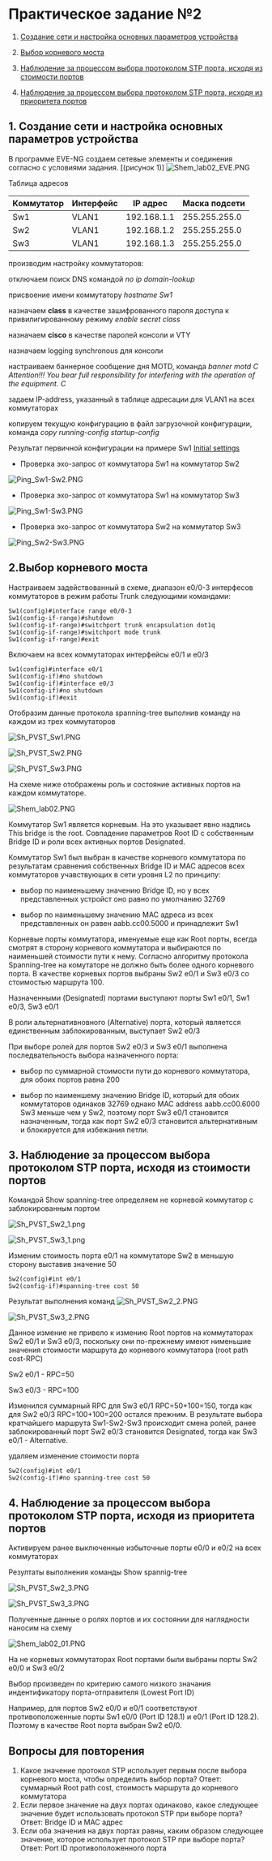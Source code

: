 # Практическое задание №2

1. [Создание сети и настройка основных параметров устройства](https://github.com/Neytrin/Network-ingeneer/blob/main/labs/lab02/readme.md#1-%D1%81%D0%BE%D0%B7%D0%B4%D0%B0%D0%BD%D0%B8%D0%B5-%D1%81%D0%B5%D1%82%D0%B8-%D0%B8-%D0%BD%D0%B0%D1%81%D1%82%D1%80%D0%BE%D0%B9%D0%BA%D0%B0--%D0%BE%D1%81%D0%BD%D0%BE%D0%B2%D0%BD%D1%8B%D1%85-%D0%BF%D0%B0%D1%80%D0%B0%D0%BC%D0%B5%D1%82%D1%80%D0%BE%D0%B2-%D1%83%D1%81%D1%82%D1%80%D0%BE%D0%B9%D1%81%D1%82%D0%B2%D0%B0)

2. [Выбор корневого моста](https://github.com/Neytrin/Network-ingeneer/blob/24f49963935dfc81dc7d8ffb7fd22d9a7015d181/labs/lab02/readme.md#L53)

3. [Наблюдение за процессом выбора протоколом STP порта, исходя из стоимости портов](https://github.com/Neytrin/Network-ingeneer/blob/24f49963935dfc81dc7d8ffb7fd22d9a7015d181/labs/lab02/readme.md#L117)

4. [Наблюдение за процессом выбора протоколом STP порта, исходя из приоритета портов](https://github.com/Neytrin/Network-ingeneer/blob/4cf80b4b2d7abb187da1791e68386b8d7d5c4fbe/labs/lab02/readme.md#L144)

## 1. Создание сети и настройка  основных параметров устройства

В программе EVE-NG создаем сетевые элементы и соединения согласно с условиями задания. [(рисунок 1)]
![Shem_lab02_EVE.PNG](Shem_lab02_EVE.PNG)

Таблица адресов

| Коммутатор | Интерфейс | IP адрес    | Маска подсети |
|------------|-----------|-------------|---------------|
| Sw1        | VLAN1     | 192.168.1.1 | 255.255.255.0 |
| Sw2        | VLAN1     | 192.168.1.2 | 255.255.255.0 |
| Sw3        | VLAN1     | 192.168.1.3 | 255.255.255.0 |

производим настройку коммутаторов:

отключаем поиcк DNS командой _no ip domain-lookup_

присвоение имени коммутатору _hostname Sw1_

назначаем **class**  в качестве зашифрованного пароля доступа к привилигированному режиму _enable secret class_

назначаем **cisco** в качестве паролей консоли и VTY

назначаем logging synchronous для консоли

настраиваем баннерное сообщение дня MOTD, команда _banner motd C Attention!!! You bear full responsibility for interfering with the operation of the equipment. C_

задаем IP-address, указанный в таблице адресации для VLAN1 на всех коммутаторах

копируем текущую конфигурацию в файл загрузочной конфигурации, команда _copy running-config startup-config_

Результат первичной конфигурации на примере Sw1
[Initial settings](Initial%20settings)

- Проверка эхо-запрос от коммутатора Sw1 на коммутатор Sw2

![Ping_Sw1-Sw2.PNG](Ping_Sw1-Sw2.PNG)

- Проверка эхо-запрос от коммутатора Sw1 на коммутатор Sw3

![Ping_Sw1-Sw3.PNG](Ping_Sw1-Sw3.PNG)

- Проверка эхо-запрос от коммутатора Sw2 на коммутатор Sw3

![Ping_Sw2-Sw3.PNG](Ping_Sw2-Sw3.PNG)


## 2.Выбор корневого моста
Настраиваем задействованный в схеме, диапазон e0/0-3 интерфесов коммутаторов в режим работы Trunk следующими командами:
````
Sw1(config)#interface range e0/0-3
Sw1(config-if-range)#shutdown
Sw1(config-if-range)#switchport trunk encapsulation dot1q
Sw1(config-if-range)#switchport mode trunk
Sw1(config-if-range)#exit
````
Включаем  на всех коммутаторах интерфейсы e0/1 и e0/3
````
Sw1(config)#interface e0/1
Sw1(config-if)#no shutdown
Sw1(config-if)#interface e0/3
Sw1(config-if)#no shutdown
Sw1(config-if)#exit
````
Отобразим данные протокола spanning-tree выполнив команду на каждом из трех коммутаторов

![Sh_PVST_Sw1.PNG](Sh_PVST_Sw1.PNG)

![Sh_PVST_Sw2.PNG](Sh_PVST_Sw2.PNG)

![Sh_PVST_Sw3.PNG](Sh_PVST_Sw3.PNG)

На схеме ниже отображены роль и состояние активных портов на каждом коммутаторе.

![Shem_lab02.PNG](Shem_lab02.PNG)

Коммутатор Sw1 является корневым. На это указывает явно надпись This bridge is the root. Совпадение параметров Root ID
c собственным Bridge ID и роли всех активных портов Designated.

Коммутатор Sw1 был выбран в качестве корневого коммутатора по результатам сравнения собственных Bridge ID и MAC адресов
всех коммутаторов учавствующих в сети уровня L2 по принципу:

- выбор по наименьшему значению Bridge ID, но у всех представленных устройст оно равно по умолчанию 32769

- выбор по наименьшему значению MAC адреса из всех представленных он равен aabb.cc00.5000 и принадлежит Sw1

Корневые порты коммутатора, именуемые еще как Root порты, всегда смотрят в сторону корневого коммутатора и выбираются
по наименьшей стоимости пути к нему. Согласно алгоритму протокола Spanning-tree на комутаторе не должно быть более
одного корневого порта. В качестве корневых портов выбраны Sw2 e0/1 и Sw3 e0/3 со стоимостью маршрута 100.

Назначенными (Designated) портами выступают порты Sw1 e0/1, Sw1 e0/3, Sw3 e0/1

В роли альтернативновного (Alternative) порта, который являетсся единственным заблокированным, выступает Sw2 e0/3

При выборе ролей для портов Sw2 e0/3 и Sw3 e0/1 выполнена последвательность выбора назначенного порта:

- выбор по суммарной стоимости пути до корневого коммутатора, для обоих портов равна 200

- выбор по наименшему значению Bridge ID, который для обоих коммутаторов одинаков 32769
однако MAC address aabb.cc00.6000 Sw3 меньше чем у Sw2, поэтому порт Sw3 e0/1 становится 
 назначенным, тогда как порт Sw2 e0/3 становится альтернативным и блокируется для избежания петли.

## 3. Наблюдение за процессом выбора протоколом STP порта, исходя из стоимости портов

Командой Show spanning-tree определяем не корневой коммутатор с заблокированным портом

![Sh_PVST_Sw2_1.png](Sh_PVST_Sw2_1.png)

![Sh_PVST_Sw3_1.png](Sh_PVST_Sw3_1.png)

Изменим стоимость порта e0/1 на коммутаторе Sw2 в меньшую сторону выставив значение 50

```
Sw2(config)#int e0/1
Sw2(config-if)#spanning-tree cost 50
```
Результат выполнения команд
![Sh_PVST_Sw2_2.PNG](Sh_PVST_Sw2_2.PNG)

![Sh_PVST_Sw3_2.PNG](Sh_PVST_Sw3_2.PNG)

Данное измение не привело к измению Root портов на коммутаторах Sw2 e0/1 и Sw3 e0/3, поскольку они по-прежнему имеют 
нименьшие значения стоимости маршрута до корневого коммутатора (root path cost-RPC)

Sw2 e0/1 - RPC=50

Sw3 e0/3 - RPC=100

Изменился суммарный RPC для Sw3 e0/1 RPC=50+100=150, тогда как
для Sw2 e0/3 RPC=100+100=200 остался прежним. В результате выбора кратчайшего маршрута Sw1-Sw2-Sw3
происходит смена ролей, ранее заблокированный порт Sw2 e0/3 становится Designated, тогда как Sw3 e0/1 - Alternative.

удаляем изменение стоимости порта
```
Sw2(config)#int e0/1
Sw2(config-if)#no spanning-tree cost 50
```

## 4. Наблюдение за процессом выбора протоколом STP порта, исходя из приоритета портов

Активируем ранее выключенные избыточные порты e0/0 и e0/2 на всех коммутаторах

Резултаты выполнения команды Show spannig-tree

![Sh_PVST_Sw2_3.PNG](Sh_PVST_Sw2_3.PNG)

![Sh_PVST_Sw3_3.PNG](Sh_PVST_Sw3_3.PNG)

Полученные данные о ролях портов и их состоянии для наглядности наносим на схему

![Shem_lab02_01.PNG](Shem_lab02_01.PNG)

На не корневых коммутаторах Root портами были выбраны порты Sw2 e0/0 и Sw3 e0/2

Выбор произведен по критерию самого низкого значания индентификатору порта-отправителя (Lowest Port ID)

Например, для портов Sw2 e0/0 и e0/1 соответствуют противоположенные порты Sw1 e0/0 (Port ID 128.1)
и e0/1 (Port ID 128.2).  Поэтому в качестве Root порта выбран Sw2 e0/0.

## Вопросы для повторения

1. Какое значение протокол STP использует первым после выбора корневого моста,
чтобы определить выбор порта? Ответ: суммарный Root path cost, стоимость маршрута до корневого коммутатора
2. Если первое значение на двух портах одинаково, какое следующее значение
будет использовать протокол STP при выборе порта? Ответ: Bridge ID и MAC адрес
3. Если оба значения на двух портах равны, каким образом следующее значение, 
которое использует  протокол STP при выборе порта? Ответ: Port ID противоположенного порта
